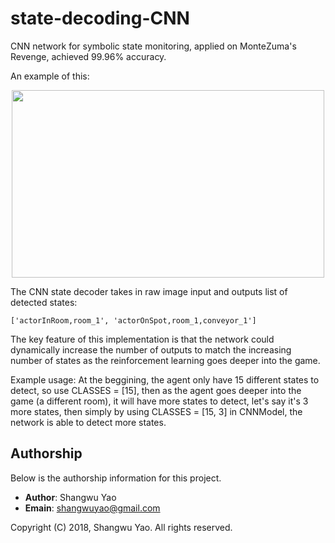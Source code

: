 # state-decoding-CNN
CNN network for symbolic state monitoring, applied on MonteZuma's Revenge, achieved 99.96% accuracy.

An example of this: 

<p align="center">
<img src="https://pic-markdown.s3.amazonaws.com/region=us-west-2&tab=overview/2018-05-27-040049.png" width="500" height="300" />
</p>

The CNN state decoder takes in raw image input and outputs list of detected states: 
```
['actorInRoom,room_1', 'actorOnSpot,room_1,conveyor_1']
```

The key feature of this implementation is that the network could dynamically increase the number of outputs to match the increasing number of states as the reinforcement learning goes deeper into the game.

Example usage: 
At the beggining, the agent only have 15 different states to detect, so use CLASSES = \[15\], 
then as the agent goes deeper into the game (a different room), it will have more states to detect, let's say it's 3 more states, then simply by using CLASSES = \[15, 3\] in CNNModel, the network is able to detect more states.

## Authorship

Below is the authorship information for this project.

  * __Author__:  Shangwu Yao
  * __Emain__:   shangwuyao@gmail.com

Copyright (C) 2018, Shangwu Yao. All rights reserved.
